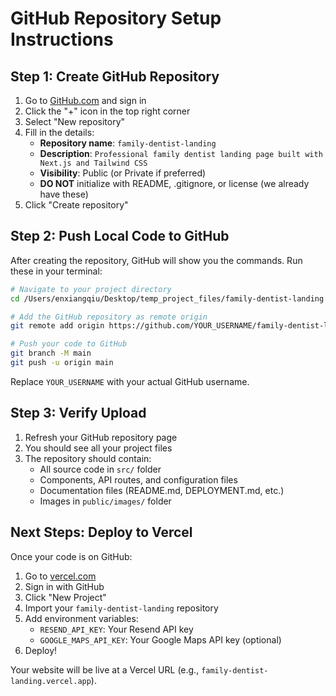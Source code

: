 # GitHub Repository Setup Instructions

## Step 1: Create GitHub Repository

1. Go to [GitHub.com](https://github.com) and sign in
2. Click the "+" icon in the top right corner
3. Select "New repository"
4. Fill in the details:
   - **Repository name**: `family-dentist-landing`
   - **Description**: `Professional family dentist landing page built with Next.js and Tailwind CSS`
   - **Visibility**: Public (or Private if preferred)
   - **DO NOT** initialize with README, .gitignore, or license (we already have these)
5. Click "Create repository"

## Step 2: Push Local Code to GitHub

After creating the repository, GitHub will show you the commands. Run these in your terminal:

```bash
# Navigate to your project directory
cd /Users/enxiangqiu/Desktop/temp_project_files/family-dentist-landing

# Add the GitHub repository as remote origin
git remote add origin https://github.com/YOUR_USERNAME/family-dentist-landing.git

# Push your code to GitHub
git branch -M main
git push -u origin main
```

Replace `YOUR_USERNAME` with your actual GitHub username.

## Step 3: Verify Upload

1. Refresh your GitHub repository page
2. You should see all your project files
3. The repository should contain:
   - All source code in `src/` folder
   - Components, API routes, and configuration files
   - Documentation files (README.md, DEPLOYMENT.md, etc.)
   - Images in `public/images/` folder

## Next Steps: Deploy to Vercel

Once your code is on GitHub:

1. Go to [vercel.com](https://vercel.com)
2. Sign in with GitHub
3. Click "New Project"
4. Import your `family-dentist-landing` repository
5. Add environment variables:
   - `RESEND_API_KEY`: Your Resend API key
   - `GOOGLE_MAPS_API_KEY`: Your Google Maps API key (optional)
6. Deploy!

Your website will be live at a Vercel URL (e.g., `family-dentist-landing.vercel.app`).
